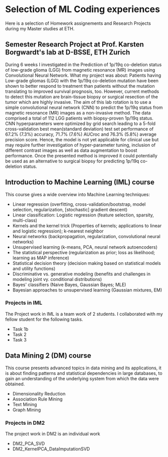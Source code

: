 # Selection of ML Coding experiences 
Here is a selection of Homework assignements and Research Projects during my Master studies at ETH.

## Semester Research Project at Prof. Karsten Borgwardt's lab at D-BSSE, ETH Zurich
During 6 weeks I investigated in the Predictiion of 1p/19q co-deletion status of low-grade glioma (LGG) from magnetic resonance (MR) images using Convolutional Neural Network.
What my project was about:
Patients having Low-grade gliomas (LGG) with the 1p/19q co-deletion mutation have been shown to better respond to treatment than patients without the mutation translating to improved survival prognosis, too. However, current methods to detect this mutation are brain-tissue biopsy or surgical resection of the tumor which are highly invasive.
The aim of this lab rotation is to use a simple convolutional neural network (CNN) to predict the 1p/19q status from magnetic resonance (MR) images as a non-invasive method. The data comprised a total of 112 LGG patients with biopsy-proven 1p/19q status. CNN hyperparameters were optimized by grid search leading to a 5-fold cross-validation best mean(standard deviation) test set performance of 67.2% (7.3%) accuracy, 71.7% (7.6%) AUCroc and 76.3% (5.8%) average precision score. Hence, the model is not yet applicable for clinical use but may require further investigation of hyper-parameter tuning, inclusion of different contrast images as well as data augmentation to boost performance. Once the presented method is improved it could potentially be used as an alternative to surgical biopsy for predicting 1p/19q co-deletion status.


## Introduction to Machine Learning (IML) course 
This course gives a wide overview into Machine Learning techniques:
- Linear regression (overfitting, cross-validation/bootstrap, model selection, regularization, [stochastic] gradient descent)
- Linear classification: Logistic regression (feature selection, sparsity, multi-class)
- Kernels and the kernel trick (Properties of kernels; applications to linear and logistic regression); k-nearest neighbor
- Neural networks (backpropagation, regularization, convolutional neural networks)
- Unsupervised learning (k-means, PCA, neural network autoencoders)
- The statistical perspective (regularization as prior; loss as likelihood; learning as MAP inference)
- Statistical decision theory (decision making based on statistical models and utility functions)
- Discriminative vs. generative modeling (benefits and challenges in modeling joint vy. conditional distributions)
- Bayes' classifiers (Naive Bayes, Gaussian Bayes; MLE)
- Bayesian approaches to unsupervised learning (Gaussian mixtures, EM)

### Projects in IML
The Project work in IML is a team work of 2 students. I collaborated with my fellow student for the following tasks.
- Task 1b
- Task 2
- Task 3

## Data Mining 2 (DM) course
This course presents advanced topics in data mining and its applications, it is about finding patterns and statistical dependencies in large databases, to gain an understanding of the underlying system from which the data were obtained.

- Dimensionality Reduction
- Association Rule Mining
- Text Mining
- Graph Mining

### Projects in DM2
The project work in DM2 is an individual work
- DM2_PCA_SVD
- DM2_KernelPCA_DataImputationSVD

